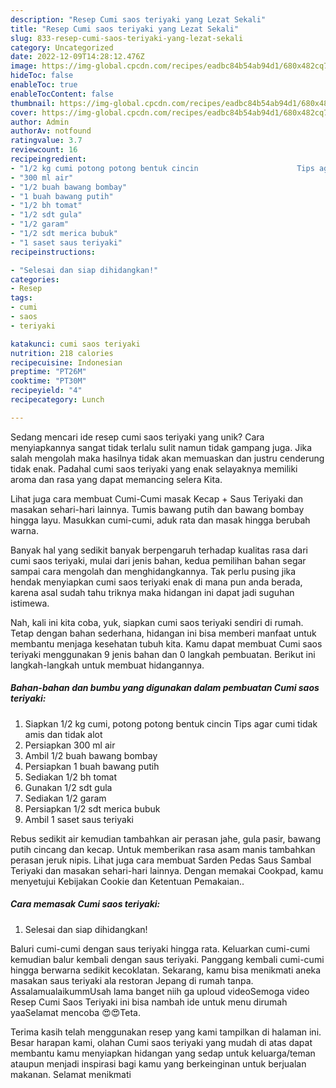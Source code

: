 ```yaml
---
description: "Resep Cumi saos teriyaki yang Lezat Sekali"
title: "Resep Cumi saos teriyaki yang Lezat Sekali"
slug: 833-resep-cumi-saos-teriyaki-yang-lezat-sekali
category: Uncategorized
date: 2022-12-09T14:28:12.476Z
image: https://img-global.cpcdn.com/recipes/eadbc84b54ab94d1/680x482cq70/cumi-saos-teriyaki-foto-resep-utama.jpg
hideToc: false
enableToc: true
enableTocContent: false
thumbnail: https://img-global.cpcdn.com/recipes/eadbc84b54ab94d1/680x482cq70/cumi-saos-teriyaki-foto-resep-utama.jpg
cover: https://img-global.cpcdn.com/recipes/eadbc84b54ab94d1/680x482cq70/cumi-saos-teriyaki-foto-resep-utama.jpg
author: Admin
authorAv: notfound
ratingvalue: 3.7
reviewcount: 16
recipeingredient:
- "1/2 kg cumi potong potong bentuk cincin                      Tips agar cumi tidak amis dan tidak alot"
- "300 ml air"
- "1/2 buah bawang bombay"
- "1 buah bawang putih"
- "1/2 bh tomat"
- "1/2 sdt gula"
- "1/2 garam"
- "1/2 sdt merica bubuk"
- "1 saset saus teriyaki"
recipeinstructions:

- "Selesai dan siap dihidangkan!"
categories:
- Resep
tags:
- cumi
- saos
- teriyaki

katakunci: cumi saos teriyaki 
nutrition: 218 calories
recipecuisine: Indonesian
preptime: "PT26M"
cooktime: "PT30M"
recipeyield: "4"
recipecategory: Lunch

---
```





Sedang mencari ide resep cumi saos teriyaki yang unik? Cara menyiapkannya sangat tidak terlalu sulit namun tidak gampang juga. Jika salah mengolah maka hasilnya tidak akan memuaskan dan justru cenderung tidak enak. Padahal cumi saos teriyaki yang enak selayaknya memiliki aroma dan rasa yang dapat memancing selera Kita.





Lihat juga cara membuat Cumi-Cumi masak Kecap + Saus Teriyaki dan masakan sehari-hari lainnya. Tumis bawang putih dan bawang bombay hingga layu. Masukkan cumi-cumi, aduk rata dan masak hingga berubah warna.

Banyak hal yang sedikit banyak berpengaruh terhadap kualitas rasa dari cumi saos teriyaki, mulai dari jenis bahan, kedua pemilihan bahan segar sampai cara mengolah dan menghidangkannya. Tak perlu pusing jika hendak menyiapkan cumi saos teriyaki enak di mana pun anda berada, karena asal sudah tahu triknya maka hidangan ini dapat jadi suguhan istimewa.






Nah, kali ini kita coba, yuk, siapkan cumi saos teriyaki sendiri di rumah. Tetap dengan bahan sederhana, hidangan ini bisa memberi manfaat untuk membantu menjaga kesehatan tubuh kita. Kamu dapat membuat Cumi saos teriyaki menggunakan 9 jenis bahan dan 0 langkah pembuatan. Berikut ini langkah-langkah untuk membuat hidangannya.

<!--inarticleads1-->

##### Bahan-bahan dan bumbu yang digunakan dalam pembuatan Cumi saos teriyaki:

1. Siapkan 1/2 kg cumi, potong potong bentuk cincin                      Tips agar cumi tidak amis dan tidak alot
1. Persiapkan 300 ml air
1. Ambil 1/2 buah bawang bombay
1. Persiapkan 1 buah bawang putih
1. Sediakan 1/2 bh tomat
1. Gunakan 1/2 sdt gula
1. Sediakan 1/2 garam
1. Persiapkan 1/2 sdt merica bubuk
1. Ambil 1 saset saus teriyaki


Rebus sedikit air kemudian tambahkan air perasan jahe, gula pasir, bawang putih cincang dan kecap. Untuk memberikan rasa asam manis tambahkan perasan jeruk nipis. Lihat juga cara membuat Sarden Pedas Saus Sambal Teriyaki dan masakan sehari-hari lainnya. Dengan memakai Cookpad, kamu menyetujui Kebijakan Cookie dan Ketentuan Pemakaian.. 

<!--inarticleads2-->

##### Cara memasak Cumi saos teriyaki:


1. Selesai dan siap dihidangkan!

Baluri cumi-cumi dengan saus teriyaki hingga rata. Keluarkan cumi-cumi kemudian balur kembali dengan saus teriyaki. Panggang kembali cumi-cumi hingga berwarna sedikit kecoklatan. Sekarang, kamu bisa menikmati aneka masakan saus teriyaki ala restoran Jepang di rumah tanpa. AssalamualaikummUsah lama banget niih ga uploud videoSemoga video Resep Cumi Saos Teriyaki ini bisa nambah ide untuk menu dirumah yaaSelamat mencoba 😍😍Teta. 

Terima kasih telah menggunakan resep yang kami tampilkan di halaman ini. Besar harapan kami, olahan Cumi saos teriyaki yang mudah di atas dapat membantu kamu menyiapkan hidangan yang sedap untuk keluarga/teman ataupun menjadi inspirasi bagi kamu yang berkeinginan untuk berjualan makanan. Selamat menikmati
